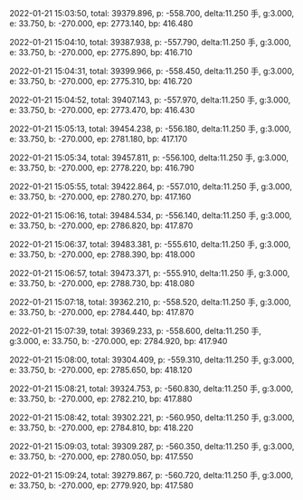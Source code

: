 2022-01-21 15:03:50, total: 39379.896, p: -558.700, delta:11.250 手, g:3.000, e: 33.750, b: -270.000, ep: 2773.140, bp: 416.480

2022-01-21 15:04:10, total: 39387.938, p: -557.790, delta:11.250 手, g:3.000, e: 33.750, b: -270.000, ep: 2775.890, bp: 416.710

2022-01-21 15:04:31, total: 39399.966, p: -558.450, delta:11.250 手, g:3.000, e: 33.750, b: -270.000, ep: 2775.310, bp: 416.720

2022-01-21 15:04:52, total: 39407.143, p: -557.970, delta:11.250 手, g:3.000, e: 33.750, b: -270.000, ep: 2773.470, bp: 416.430

2022-01-21 15:05:13, total: 39454.238, p: -556.180, delta:11.250 手, g:3.000, e: 33.750, b: -270.000, ep: 2781.180, bp: 417.170

2022-01-21 15:05:34, total: 39457.811, p: -556.100, delta:11.250 手, g:3.000, e: 33.750, b: -270.000, ep: 2778.220, bp: 416.790

2022-01-21 15:05:55, total: 39422.864, p: -557.010, delta:11.250 手, g:3.000, e: 33.750, b: -270.000, ep: 2780.270, bp: 417.160

2022-01-21 15:06:16, total: 39484.534, p: -556.140, delta:11.250 手, g:3.000, e: 33.750, b: -270.000, ep: 2786.820, bp: 417.870

2022-01-21 15:06:37, total: 39483.381, p: -555.610, delta:11.250 手, g:3.000, e: 33.750, b: -270.000, ep: 2788.390, bp: 418.000

2022-01-21 15:06:57, total: 39473.371, p: -555.910, delta:11.250 手, g:3.000, e: 33.750, b: -270.000, ep: 2788.730, bp: 418.080

2022-01-21 15:07:18, total: 39362.210, p: -558.520, delta:11.250 手, g:3.000, e: 33.750, b: -270.000, ep: 2784.440, bp: 417.870

2022-01-21 15:07:39, total: 39369.233, p: -558.600, delta:11.250 手, g:3.000, e: 33.750, b: -270.000, ep: 2784.920, bp: 417.940

2022-01-21 15:08:00, total: 39304.409, p: -559.310, delta:11.250 手, g:3.000, e: 33.750, b: -270.000, ep: 2785.650, bp: 418.120

2022-01-21 15:08:21, total: 39324.753, p: -560.830, delta:11.250 手, g:3.000, e: 33.750, b: -270.000, ep: 2782.210, bp: 417.880

2022-01-21 15:08:42, total: 39302.221, p: -560.950, delta:11.250 手, g:3.000, e: 33.750, b: -270.000, ep: 2784.810, bp: 418.220

2022-01-21 15:09:03, total: 39309.287, p: -560.350, delta:11.250 手, g:3.000, e: 33.750, b: -270.000, ep: 2780.050, bp: 417.550

2022-01-21 15:09:24, total: 39279.867, p: -560.720, delta:11.250 手, g:3.000, e: 33.750, b: -270.000, ep: 2779.920, bp: 417.580